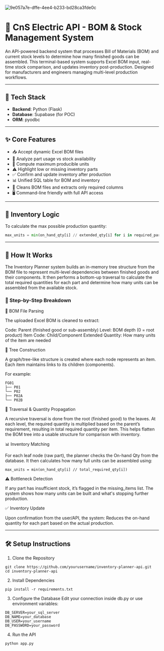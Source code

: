 ![9e057a7e-dffe-4ee4-b233-bd28ca3fde0c](https://github.com/user-attachments/assets/183ae9ee-6922-40f9-b8e2-b60c414b48b6)

# 🧠 CnS Electric API - BOM & Stock Management System

An API-powered backend system that processes Bill of Materials (BOM) and current stock levels to determine how many finished goods can be assembled. This terminal-based system supports Excel BOM input, real-time stock comparison, and updates inventory post-production. Designed for manufacturers and engineers managing multi-level production workflows.

---

## 🔧 Tech Stack

- **Backend**: Python (Flask)
- **Database**: Supabase (for POC)
- **ORM**: pyodbc 

---

## ✨ Core Features

- 📥 Accept dynamic Excel BOM files
- 🔎 Analyze part usage vs stock availability
- 🧮 Compute maximum producible units
- ⚠️ Highlight low or missing inventory parts
- ✅ Confirm and update inventory after production
- 📊 Unified SQL table for BOM and inventory
- 🧹 Cleans BOM files and extracts only required columns
- 🖥️ Command-line friendly with full API access

---

## 🧠 Inventory Logic

To calculate the max possible production quantity:

```python
max_units = min(on_hand_qty[i] // extended_qty[i] for i in required_parts)
```

---

## 🧩 How It Works

The Inventory Planner system builds an in-memory tree structure from the BOM file to represent multi-level dependencies between finished goods and their components. It then performs a bottom-up traversal to calculate the total required quantities for each part and determine how many units can be assembled from the available stock.

### 🔗 Step-by-Step Breakdown

  📄 BOM File Parsing

  The uploaded Excel BOM is cleaned to extract:

  Code: Parent (finished good or sub-assembly)
  Level: BOM depth (0 = root product)
  Item Code: Child/Component
  Extended Quantity: How many units of the item are needed

  🌳 Tree Construction

  A graph/tree-like structure is created where each node represents an item.
  Each item maintains links to its children (components).

  For example:
```
FG01
├── P01
└── P02
├── P02A
└── P02B
```

🔁 Traversal & Quantity Propagation

  A recursive traversal is done from the root (finished good) to the leaves.
  At each level, the required quantity is multiplied based on the parent’s requirement, resulting in total required quantity per item.
  This helps flatten the BOM tree into a usable structure for comparison with inventory.

📊 Inventory Matching

   For each leaf node (raw part), the planner checks the On-hand Qty from the database.
   It then calculates how many full units can be assembled using:
```
max_units = min(on_hand_qty[i] // total_required_qty[i])
```

⚠️ Bottleneck Detection

  If any part has insufficient stock, it’s flagged in the missing_items list.
  The system shows how many units can be built and what's stopping further production.

✅ Inventory Update

  Upon confirmation from the user/API, the system:
  Reduces the on-hand quantity for each part based on the actual production.

---

## 🛠️ Setup Instructions

1. Clone the Repository
```
git clone https://github.com/yourusername/inventory-planner-api.git
cd inventory-planner-api
```
2. Install Dependencies
```
pip install -r requirements.txt
```
3. Configure the Database
Edit your connection inside db.py or use environment variables:
```
DB_SERVER=your_sql_server
DB_NAME=your_database
DB_USER=your_username
DB_PASSWORD=your_password
```
4. Run the API
```python
python app.py
```


